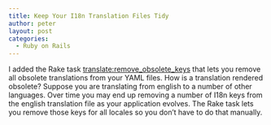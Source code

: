 ```yaml
---
title: Keep Your I18n Translation Files Tidy
author: peter
layout: post
categories:
  - Ruby on Rails
---
```

I added the Rake task [translate:remove\_obsolete\_keys][1] that lets you remove all obsolete translations from your YAML files. How is a translation rendered obsolete? Suppose you are translating from english to a number of other languages. Over time you may end up removing a number of I18n keys from the english translation file as your application evolves. The Rake task lets you remove those keys for all locales so you don’t have to do that manually.

 [1]: http://github.com/newsdesk/translate/commit/79a4ef7ea7d6aff1914a859f7066f71352dd3dbe